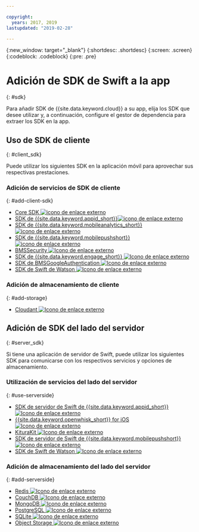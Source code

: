 ```yaml
---

copyright:
  years: 2017, 2019
lastupdated: "2019-02-28"

---
```

{:new_window: target="_blank"}
{:shortdesc: .shortdesc}
{:screen: .screen}
{:codeblock: .codeblock}
{:pre: .pre}

# Adición de SDK de Swift a la app
{: #sdk}

Para añadir SDK de {{site.data.keyword.cloud}} a su app, elija los SDK que desee utilizar y, a continuación, configure el gestor de dependencia para extraer los SDK en la app.

## Uso de SDK de cliente
{: #client_sdk}

Puede utilizar los siguientes SDK en la aplicación móvil para aprovechar sus respectivas prestaciones.

### Adición de servicios de SDK de cliente
{: #add-client-sdk}

- [Core SDK ![icono de enlace externo](../icons/launch-glyph.svg "icono de enlace externo")](https://github.com/ibm-bluemix-mobile-services/bms-clientsdk-swift-core)
- [SDK de {{site.data.keyword.appid_short}}![icono de enlace externo](../icons/launch-glyph.svg "icono de enlace externo")](https://github.com/ibm-cloud-security/appid-clientsdk-swift)
- [SDK de {{site.data.keyword.mobileanalytics_short}}![icono de enlace externo](../icons/launch-glyph.svg "icono de enlace externo")](https://github.com/ibm-bluemix-mobile-services/bms-clientsdk-swift-analytics)
- [SDK de {{site.data.keyword.mobilepushshort}}![icono de enlace externo](../icons/launch-glyph.svg "icono de enlace externo")](https://github.com/ibm-bluemix-mobile-services/bms-clientsdk-swift-push)
- [BMSSecurity ![Icono de enlace externo](../icons/launch-glyph.svg "Icono de enlace externo")](https://github.com/ibm-bluemix-mobile-services/bms-clientsdk-swift-security)
- [SDK de {{site.data.keyword.engage_short}} ![Icono de enlace externo](../icons/launch-glyph.svg "Icono de enlace externo")](https://github.com/ibm-bluemix-mobile-services/bms-clientsdk-swift-applaunch)
- [SDK de BMSGoogleAuthentication ![Icono de enlace externo](../icons/launch-glyph.svg "Icono de enlace externo")](https://github.com/ibm-bluemix-mobile-services/bms-clientsdk-swift-security-googleauthentication)
- [SDK de Swift de Watson ![Icono de enlace externo](../icons/launch-glyph.svg "Icono de enlace externo")](https://github.com/watson-developer-cloud/swift-sdk)

### Adición de almacenamiento de cliente
{: #add-storage}

- [Cloudant ![Icono de enlace externo](../icons/launch-glyph.svg "Icono de enlace externo")](https://github.com/cloudant/swift-cloudant)

## Adición de SDK del lado del servidor
{: #server_sdk}

Si tiene una aplicación de servidor de Swift, puede utilizar los siguientes SDK para comunicarse con los respectivos servicios y opciones de almacenamiento.

### Utilización de servicios del lado del servidor
{: #use-serverside}

- [SDK de servidor de Swift de {{site.data.keyword.appid_short}} ![Icono de enlace externo](../icons/launch-glyph.svg "Icono de enlace externo")](https://github.com/ibm-cloud-security/appid-serversdk-swift)
- [{{site.data.keyword.openwhisk_short}} for iOS ![Icono de enlace externo](../icons/launch-glyph.svg "Icono de enlace externo")](https://cloud.ibm.com/openwhisk/learn/ios-sdk)
- [KituraKit ![Icono de enlace externo](../icons/launch-glyph.svg "Icono de enlace externo")](https://github.com/IBM-Swift/KituraKit)
- [SDK de servidor de Swift de {{site.data.keyword.mobilepushshort}}![Icono de enlace externo](../icons/launch-glyph.svg "Icono de enlace externo")](https://github.com/ibm-bluemix-mobile-services/bms-pushnotifications-serversdk-swift)
- [SDK de Swift de Watson ![Icono de enlace externo](../icons/launch-glyph.svg "Icono de enlace externo")](https://github.com/watson-developer-cloud/swift-sdk)

### Adición de almacenamiento del lado del servidor
{: #add-serverside}

- [Redis ![Icono de enlace externo](../icons/launch-glyph.svg "Icono de enlace externo")](https://github.com/IBM-Swift/Kitura-redis)
- [CouchDB ![Icono de enlace externo](../icons/launch-glyph.svg "Icono de enlace externo")](https://github.com/IBM-Swift/Kitura-CouchDB)
- [MongoDB ![Icono de enlace externo](../icons/launch-glyph.svg "Icono de enlace externo")](https://github.com/OpenKitten/MongoKitten)
- [PostgreSQL ![Icono de enlace externo](../icons/launch-glyph.svg "Icono de enlace externo")](https://github.com/IBM-Swift/Swift-Kuery-PostgreSQL)
- [SQLite ![Icono de enlace externo](../icons/launch-glyph.svg "Icono de enlace externo")](https://github.com/IBM-Swift/Swift-Kuery-SQLite)
- [Object Storage ![Icono de enlace externo](../icons/launch-glyph.svg "Icono de enlace externo")](https://github.com/ibm-bluemix-mobile-services/bluemix-objectstorage-serversdk-swift)
